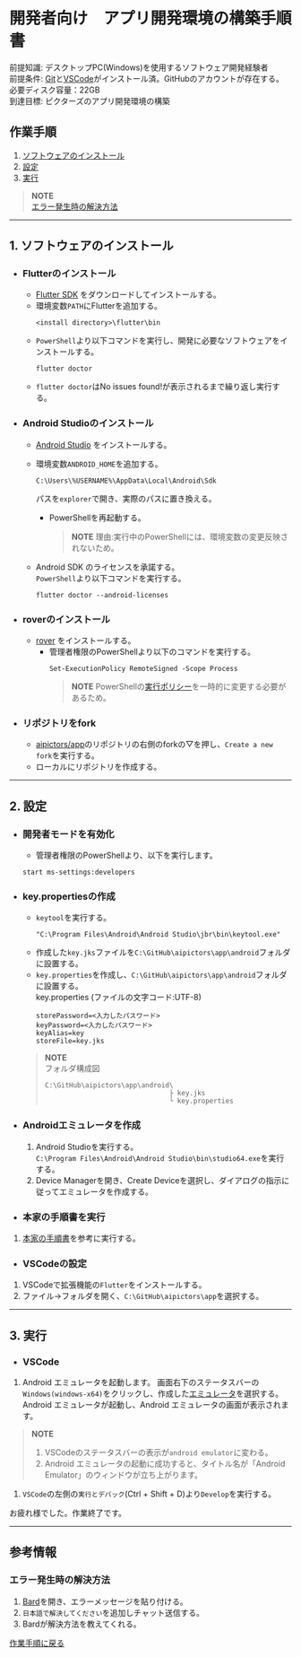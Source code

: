 # 開発者向け　アプリ開発環境の構築手順書

前提知識: デスクトップPC(Windows)を使用するソフトウェア開発経験者  
前提条件:  [Git](https://git-scm.com/)と[VSCode](https://code.visualstudio.com/)がインストール済。GitHubのアカウントが存在する。  
必要ディスク容量：22GB  
到達目標: ピクターズのアプリ開発環境の構築  
<!-- 容量計算
Flutter…2.07 GB  
Android Studio…8 GB  
https://developer.android.com/studio/install?hl=ja#windows  
Android avd…8.64 GB  
リポジトリ…20.4 MB  
-->
## 作業手順  
1. [ソフトウェアのインストール](#1-ソフトウェアのインストール)  
1. [設定](#2-設定)  
1. [実行](#3-実行)  

> **NOTE**  
> [エラー発生時の解決方法](#エラー発生時の解決方法)

---

## 1. ソフトウェアのインストール
- ### Flutterのインストール
  -  [Flutter SDK](https://docs.flutter.dev/get-started/install/windows) をダウンロードしてインストールする。  
  -  環境変数`PATH`にFlutterを追加する。  
      ~~~
      <install directory>\flutter\bin
      ~~~
  -  `PowerShell`より以下コマンドを実行し、開発に必要なソフトウェアをインストールする。  
     ~~~
     flutter doctor
     ~~~
  -  `flutter doctor`はNo issues found!が表示されるまで繰り返し実行する。  

- ### Android Studioのインストール
  - [Android Studio](https://docs.flutter.dev/get-started/install/windows#android-setup) をインストールする。  
  - 環境変数`ANDROID_HOME`を追加する。  
     ```
     C:\Users\%USERNAME%\AppData\Local\Android\Sdk
     ```
     パスを`explorer`で開き、実際のパスに置き換える。
     - PowerShellを再起動する。 
       > **NOTE**
       > 理由:実行中のPowerShellには、環境変数の変更反映されないため。  

  - Android SDK のライセンスを承諾する。  
    `PowerShell`より以下コマンドを実行する。  
       ```
       flutter doctor --android-licenses
       ```

- ### roverのインストール
  - [rover](https://www.apollographql.com/docs/rover/getting-started/#windows-powershell-installer)  をインストールする。
    - 管理者権限のPowerShellより以下のコマンドを実行する。
      ```
      Set-ExecutionPolicy RemoteSigned -Scope Process
      ```
      > **NOTE**
      > PowerShellの[実行ポリシー](https://learn.microsoft.com/ja-jp/powershell/module/microsoft.powershell.core/about/about_execution_policies)を一時的に変更する必要があるため。 
- ### リポジトリをfork
  - [aipictors/app](https://github.com/aipictors/app)のリポジトリの右側のforkの▽を押し、`Create a new fork`を実行する。
  -  ローカルにリポジトリを作成する。

---

## 2. 設定
- ### 開発者モードを有効化
  -  管理者権限のPowerShellより、以下を実行します。
    ```
    start ms-settings:developers
    ```
- ### key.propertiesの作成
  -   `keytool`を実行する。  
      ```
      "C:\Program Files\Android\Android Studio\jbr\bin\keytool.exe"
      ```  
  - 作成した`key.jks`ファイルを`C:\GitHub\aipictors\app\android`フォルダに設置する。  
  - `key.properties`を作成し、`C:\GitHub\aipictors\app\android`フォルダに設置する。  
    key.properties (ファイルの文字コード:UTF-8)  
      ```key.properties
      storePassword=<入力したパスワード>
      keyPassword=<入力したパスワード>
      keyAlias=key  
      storeFile=key.jks  
      ```
  > **NOTE**  
  > フォルダ構成図
  > ```
  > C:\GitHub\aipictors\app\android\
  >                                ├ key.jks
  >                                └ key.properties
  > ```
- ### Androidエミュレータを作成

  1. Android Studioを実行する。  
`C:\Program Files\Android\Android Studio\bin\studio64.exe`を実行する。  
  1. Device Managerを開き、Create Deviceを選択し、ダイアログの指示に従ってエミュレータを作成する。  

- ### 本家の手順書を実行
1. [本家の手順書](https://github.com/aipictors/app/blob/main/README.md)を参考に実行する。  

- ### VSCodeの設定
1. VSCodeで拡張機能の`Flutter`をインストールする。  
1. ファイル→フォルダを開く、`C:\GitHub\aipictors\app`を選択する。  

---

## 3. 実行
- ### VSCode
1. Android エミュレータを起動します。
画面右下のステータスバーの`Windows(windows-x64)`をクリックし、作成した[エミュレータ](#Androidエミュレータを作成)を選択する。  
Android エミュレータが起動し、Android エミュレータの画面が表示されます。
> **NOTE**
> 1. VSCodeのステータスバーの表示が`android emulator`に変わる。
> 2. Android エミュレータの起動に成功すると、タイトル名が「Android Emulator」のウィンドウが立ち上がります。

1. `VSCode`の左側の`実行とデバック`(Ctrl + Shift + D)より`Develop`を実行する。

お疲れ様でした。作業終了です。

---

## 参考情報
### エラー発生時の解決方法
  1. [Bard](https://bard.google.com/)を開き、エラーメッセージを貼り付ける。  
  2. `日本語で解決してください`を追加しチャット送信する。  
  3. Bardが解決方法を教えてくれる。  

[作業手順に戻る](#作業手順)
